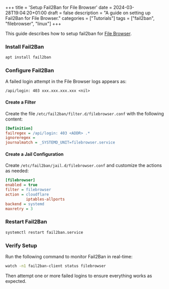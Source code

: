 +++
title = 'Setup Fail2Ban for File Browser'
date = 2024-03-28T19:04:20+01:00
draft = false
description = "A guide on setting up Fail2Ban for File Browser."
categories = ["Tutorials"]
tags = ["fail2ban", "filebrowser", "linux"]
+++

This guide describes how to setup fail2ban for [File Browser](https://filebrowser.org/).

### Install Fail2Ban

```sh
apt install fail2ban
```

### Configure Fail2Ban

A failed login attempt in the File Browser logs appears as:

```log
/api/login: 403 xxx.xxx.xxx.xxx <nil>
```

#### Create a Filter

Create the file `/etc/fail2ban/filter.d/filebrowser.conf` with the following content:

```ini
[Definition]
failregex = /api/login: 403 <ADDR> .*
ignoreregex =
journalmatch = _SYSTEMD_UNIT=filebrowser.service
```

#### Create a Jail Configuration

Create `/etc/fail2ban/jail.d/filebrowser.conf` and customize the actions as needed:

```ini
[filebrowser]
enabled = true
filter = filebrowser
action = cloudflare
         iptables-allports
backend = systemd
maxretry = 3
```

### Restart Fail2Ban

```sh
systemctl restart fail2ban.service
```

### Verify Setup

Run the following command to monitor Fail2Ban in real-time:

```sh
watch -n1 fail2ban-client status filebrowser
```

Then attempt one or more failed logins to ensure everything works as expected.
